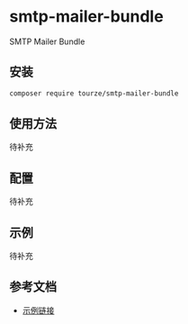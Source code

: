# smtp-mailer-bundle

SMTP Mailer Bundle

## 安装

```bash
composer require tourze/smtp-mailer-bundle
```

## 使用方法

待补充

## 配置

待补充

## 示例

待补充

## 参考文档

- [示例链接](https://example.com)
